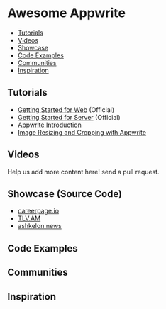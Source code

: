# Awesome Appwrite

* [Tutorials](#tutorials)
* [Videos](#videos)
* [Showcase](#showcase-source-code)
* [Code Examples](#code-examples)
* [Communities](#communities)
* [Inspiration](#inspiration)

## Tutorials 

* [Getting Started for Web](https://appwrite.io/docs/getting-started-for-web) (Official)
* [Getting Started for Server](https://appwrite.io/docs/getting-started-for-server) (Official)
* [Appwrite Introduction](https://medium.com/me/stats/post/4be70731575d)
* [Image Resizing and Cropping with Appwrite](https://medium.com/me/stats/post/2c5efab4edcb)

## Videos

Help us add more content here! send a pull request.

## Showcase (Source Code)

* [careerpage.io](https://careerpage.io)
* [TLV.AM](https://tlv.am)
* [ashkelon.news](https://ashkelon.news)

## Code Examples

## Communities 

## Inspiration



